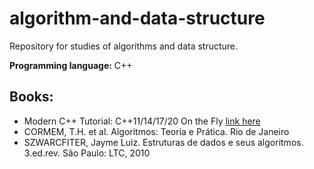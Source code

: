 # algorithm-and-data-structure
Repository for studies of algorithms and data structure.

**Programming language:** C++

## Books:
- Modern C++ Tutorial: C++11/14/17/20 On the Fly [link here](https://changkun.de/modern-cpp/pdf/modern-cpp-tutorial-en-us.pdf)
- CORMEM, T.H. et al. Algoritmos: Teoria e Prática. Rio de Janeiro
- SZWARCFITER, Jayme Luiz. Estruturas de dados e seus algoritmos. 3.ed.rev. São Paulo: LTC, 2010